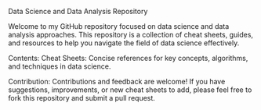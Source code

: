 Data Science and Data Analysis Repository

Welcome to my GitHub repository focused on data science and data analysis approaches. This repository is a collection of cheat sheets, guides, and resources to help you navigate the field of data science effectively.

Contents:
Cheat Sheets: Concise references for key concepts, algorithms, and techniques in data science.

Contribution:
Contributions and feedback are welcome! If you have suggestions, improvements, or new cheat sheets to add, please feel free to fork this repository and submit a pull request.
